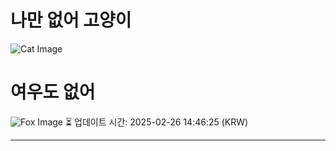 
# 나만 없어 고양이

![Cat Image](https://cdn2.thecatapi.com/images/3cf.jpg)

# 여우도 없어
![Fox Image](https://randomfox.ca/images/117.jpg)
⏳ 업데이트 시간: 2025-02-26 14:46:25 (KRW)

---
